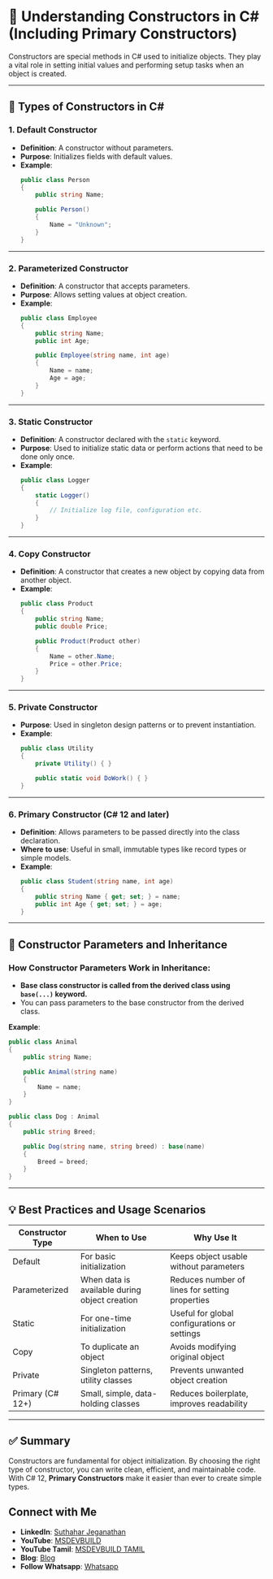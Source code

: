 
# 🚀 Understanding Constructors in C# (Including Primary Constructors)

Constructors are special methods in C# used to initialize objects. They play a vital role in setting initial values and performing setup tasks when an object is created.

---

## 🔹 Types of Constructors in C#

### 1. **Default Constructor**
- **Definition**: A constructor without parameters.
- **Purpose**: Initializes fields with default values.
- **Example**:
  ```csharp
  public class Person
  {
      public string Name;

      public Person()
      {
          Name = "Unknown";
      }
  }
  ```

---

### 2. **Parameterized Constructor**
- **Definition**: A constructor that accepts parameters.
- **Purpose**: Allows setting values at object creation.
- **Example**:
  ```csharp
  public class Employee
  {
      public string Name;
      public int Age;

      public Employee(string name, int age)
      {
          Name = name;
          Age = age;
      }
  }
  ```

---

### 3. **Static Constructor**
- **Definition**: A constructor declared with the `static` keyword.
- **Purpose**: Used to initialize static data or perform actions that need to be done only once.
- **Example**:
  ```csharp
  public class Logger
  {
      static Logger()
      {
          // Initialize log file, configuration etc.
      }
  }
  ```

---

### 4. **Copy Constructor**
- **Definition**: A constructor that creates a new object by copying data from another object.
- **Example**:
  ```csharp
  public class Product
  {
      public string Name;
      public double Price;

      public Product(Product other)
      {
          Name = other.Name;
          Price = other.Price;
      }
  }
  ```

---

### 5. **Private Constructor**
- **Purpose**: Used in singleton design patterns or to prevent instantiation.
- **Example**:
  ```csharp
  public class Utility
  {
      private Utility() { }

      public static void DoWork() { }
  }
  ```

---

### 6. **Primary Constructor (C# 12 and later)**
- **Definition**: Allows parameters to be passed directly into the class declaration.
- **Where to use**: Useful in small, immutable types like record types or simple models.
- **Example**:
  ```csharp
  public class Student(string name, int age)
  {
      public string Name { get; set; } = name;
      public int Age { get; set; } = age;
  }
  ```

---

## 🔸 Constructor Parameters and Inheritance

### How Constructor Parameters Work in Inheritance:

- **Base class constructor is called from the derived class using `base(...)` keyword.**
- You can pass parameters to the base constructor from the derived class.

**Example**:
```csharp
public class Animal
{
    public string Name;

    public Animal(string name)
    {
        Name = name;
    }
}

public class Dog : Animal
{
    public string Breed;

    public Dog(string name, string breed) : base(name)
    {
        Breed = breed;
    }
}
```

---

## 💡 Best Practices and Usage Scenarios

| Constructor Type       | When to Use                                    | Why Use It                                                                 |
|------------------------|------------------------------------------------|-----------------------------------------------------------------------------|
| Default                | For basic initialization                      | Keeps object usable without parameters                                     |
| Parameterized          | When data is available during object creation | Reduces number of lines for setting properties                             |
| Static                 | For one-time initialization                   | Useful for global configurations or settings                               |
| Copy                   | To duplicate an object                        | Avoids modifying original object                                           |
| Private                | Singleton patterns, utility classes           | Prevents unwanted object creation                                          |
| Primary (C# 12+)       | Small, simple, data-holding classes           | Reduces boilerplate, improves readability                                  |

---

## ✅ Summary

Constructors are fundamental for object initialization. By choosing the right type of constructor, you can write clean, efficient, and maintainable code. With C# 12, **Primary Constructors** make it easier than ever to create simple types.

  ## Connect with Me
- **LinkedIn**: [Suthahar Jeganathan](https://www.linkedin.com/in/jssuthahar/)
- **YouTube**: [MSDEVBUILD](https://www.youtube.com/@MSDEVBUILD)
- **YouTube Tamil**: [MSDEVBUILD TAMIL](https://www.youtube.com/@MSDEVBUILDTamil)
- **Blog**: [Blog](https://www.msdevbuild.com/)
- **Follow Whatsapp**: [Whatsapp](https://www.whatsapp.com/channel/0029Va5j2rHEFeXcTlUhQB0J)

